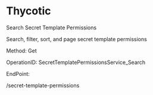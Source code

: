 #     Thycotic


Search Secret Template Permissions

Search, filter, sort, and page secret template permissions

Method: Get

OperationID: SecretTemplatePermissionsService_Search

EndPoint:

/secret-template-permissions
